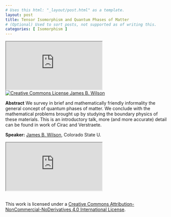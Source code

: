 ```yaml
---
# Uses this html: "_layout/post.html" as a template.
layout: post 
title: Tensor Isomorphism and Quantum Phases of Matter
# (Optional) Used to sort posts, not supported as of writing this.
categories: [ Isomorphism ]
---
```


<div class="iframe-wrapper">
  <iframe class="iframe" src="https://youtu.be/yCxDv3CauMY" scrolling="no"></iframe>
</div>

<!-- ![](/uploads/images/avatar_james_b_wilson.jpg) -->


<a rel="license" href="http://creativecommons.org/licenses/by-nc-nd/4.0/" target="_blank">
<img alt="Creative Commons License" style="border-width:0" src="https://i.creativecommons.org/l/by-nc-nd/4.0/88x31.png" />
James B. Wilson
</a>

**Abstract** We survey in brief and mathematically friendly informality the general concept of quantum phases of matter.  We conclude with the mathematical problems brought up by studying the boundary physics of these materials.  This is an introductory talk, more (and more accurate) detail can be found in work of Cirac and Verstraete.

**Speaker:** <a href="https://www.math.colostate.edu/~jwilson/" target="_blank">James B. Wilson</a>, Colorado State U.
<div class="iframe-wrapper">
  <iframe class="iframe" src="https://youtu.be/yCxDv3CauMY" scrolling="no"></iframe>
</div>

<br />This work is licensed under a <a rel="license" href="http://creativecommons.org/licenses/by-nc-nd/4.0/" target="_blank">Creative Commons Attribution-NonCommercial-NoDerivatives 4.0 International License</a>.
